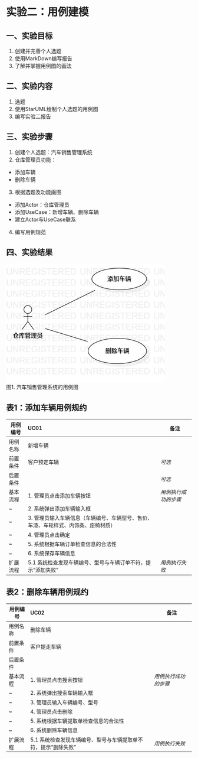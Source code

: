 # 实验二：用例建模

## 一、实验目标
1. 创建并完善个人选题
2. 使用MarkDown编写报告
3. 了解并掌握用例图的画法
## 二、实验内容
1. 选题
2. 使用StarUML绘制个人选题的用例图
3. 编写实验二报告
## 三、实验步骤
1. 创建个人选题：汽车销售管理系统
2. 仓库管理员功能：
 - 添加车辆
 - 删除车辆
3. 根据选题及功能画图
 - 添加Actor：仓库管理员
 - 添加UseCase：新增车辆、删除车辆
 - 建立Actor与UseCase联系
4. 编写用例规范
## 四、实验结果
![建模用例图](./lab2_UseCaseDiagram.jpg)    
图1. 汽车销售管理系统的用例图

## 表1：添加车辆用例规约  

用例编号  | UC01 | 备注  
-|:-|-  
用例名称  | 新增车辆  |   
前置条件  | 客户预定车辆     | *可选*   
后置条件  |      | *可选*   
基本流程  | 1. 管理员点击添加车辆按钮  |*用例执行成功的步骤*    
~| 2. 系统弹出添加车辆输入框  |   
~| 3. 管理员输入车辆信息（车辆编号、车辆型号、售价、车漆、车轮样式、内饰条、座椅材质）  |   
~| 4. 管理员点击确定  | 
~| 5. 系统根据车辆订单检查信息的合法性  |   
~| 6. 系统保存车辆信息  |  
扩展流程  | 5.1 系统检查发现车辆编号、型号与车辆订单不符，提示“添加失败”  |*用例执行失败*    

## 表2：删除车辆用例规约  

用例编号  | UC02 | 备注  
-|:-|-  
用例名称  | 删除车辆  |   
前置条件  | 客户提走车辆     |   
后置条件  |      |   
基本流程  | 1. 管理员点击搜索按钮  |*用例执行成功的步骤*    
~| 2. 系统弹出搜索车辆输入框  |   
~| 3. 管理员输入车辆编号、型号  |   
~| 4. 管理员点击删除  |   
~| 5. 系统根据车辆提取单检查信息的合法性  |   
~| 6. 系统删除车辆信息  |  
扩展流程  | 5.1 系统检查发现车辆编号、型号与车辆提取单不符，提示“删除失败”  |*用例执行失败* 



